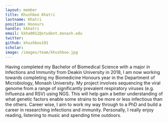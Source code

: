 ```yaml
---
layout: member
title: Khushboo Khatri
lastname: Khatri
position: Honours
handle: kkhatri
email: kkha0012@student.monash.edu
twitter:
github: khushboo101
scholar:
image: /images/team/khushboo.jpg
---
```


Having completed my Bachelor of Biomedical Science with a major in Infections and Immunity from Deakin University in 2018, I am now working towards completing my Biomedicine Honours year in the Department of Microbiology, Monash University.
My project involves sequencing the viral genome from a range of significantly prevalent respiratory viruses (e.g. Influenza and RSV) using NGS.
This will help gain a better understanding of what genetic factors enable some strains to be more or less infectious than the others.
Career wise, I aim to work my way through to a PhD and build a career in researching infections and immunity.
Personally, I really enjoy reading, listening to music and spending time outdoors.
